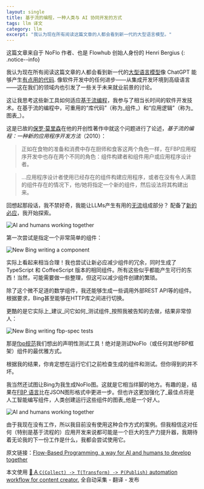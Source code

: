 ```yaml
---
layout: single
title: 基于流的编程，一种人类与 AI 协同开发的方式
tags: llm 译文
category: llm
excerpt: "我认为现在所有阅读这篇文章的人都会看到新一代的大型语言模型。"
---
```

这篇文章来自于 NoFlo 作者、也是 Flowhub 创始人身份的 Henri Bergius
{: .notice--info}

我认为现在所有阅读这篇文章的人都会看到新一代的[大型语言模型](https://en.wikipedia.org/wiki/Large_language_model)像 ChatGPT 能够产生[有点用的代码](https://tylerglaiel.substack.com/p/can-gpt-4-actually-write-code). 像软件开发中的任何进步——从集成开发环境到高级语言——这在我们的领域内也引发了一些关于未来就业前景的讨论。

这让我思考这些新工具如何适应[基于流编程](https://en.wikipedia.org/wiki/Flow-based_programming)，我参与了相当长时间的软件开发技术。在基于流的编程中，可重用的“库代码”（称为_组件_）和“应用逻辑”（称为_图表_）。

这是已故的[保罗·莫里森](https://jpaulm.github.io/)在他的开创性著作中就这个问题进行了论述，_基于流的编程：一种新的应用程序开发方法_（2010）：

> 正如在食物的准备和消费中存在厨师和食客这两个角色一样，在FBP应用程序开发中也存在两个不同的角色：组件构建者和组件用户或应用程序设计者。

> …应用程序设计者使用已经存在的组件构建应用程序，或者在没有令人满意的组件存在的情况下，他/她将指定一个新的组件，然后设法将其构建出来。

回想起那段话，我不禁好奇，我能让LLMs产生有用的[无流](https://noflojs.org/)组成部分？ 配备了[新的必应](https://www.bing.com/new)，我开始探索。

![AI and humans working together](https://d2vqpl3tx84ay5.cloudfront.net/800x/b8c302b0-c698-11ed-8b42-09bd596b6d87Robot%20software.png)

第一次尝试是指定一个非常简单的组件：

![New Bing writing a component](https://d2vqpl3tx84ay5.cloudfront.net/800x/new-bing-noflo-component.png)

实际上看起来相当合理！我也尝试让新必应减少组件的冗余，同时生成了 TypeScript 和 CoffeeScript 版本的相同组件。所有这些似乎都能产生可行的东西！当然，可能需要做一些整理，但这可以减少组件创建的繁琐。

除了这个微不足道的数学组件，我还能够生成一些调用外部REST API等的组件。根据要求，Bing甚至能够在HTTP库之间进行切换。

更酷的是它实际上_建议_问它如何_测试组件_按照我被告知的去做，结果非常惊人：

![New Bing writing fbp-spec tests](https://d2vqpl3tx84ay5.cloudfront.net/800x/new-bing-fbp-spec.png)

那是[fbp规范](https://github.com/flowbased/fbp-spec)我们想出的声明性测试工具！绝对是测试NoFlo（或任何其他FBP框架）组件的最优雅方式。

根据我的结果，你肯定想在运行它们之前检查生成的组件和测试。但你得到的并不坏。

我当然还试图让Bing为我生成NoFlo图。这就是它相当绊脚的地方。有趣的是，结果在[FBP 语言](https://github.com/flowbased/fbp#language-for-flow-based-programming)比在JSON图形格式中更进一步。但也许这更加强化了_最佳点将是人工智能编写组件，人类创建运行这些组件的图表_他是一个好人。

![AI and humans working together](https://d2vqpl3tx84ay5.cloudfront.net/800x/28a14660-c698-11ed-8b42-09bd596b6d87Robot%20software.png)

由于我现在没有工作，所以我目前没有使用这种合作方式的案例。但我相信这对任何（特别是基于流程的）应用开发来说都可能是一个巨大的生产力提升器，我期待着无论我的下一份工作是什么，我都会尝试使用它。

原文链接：[Flow-Based Programming, a way for AI and humans to develop together](https://bergie.iki.fi/blog/fbp-ai-human-collaboration/)

本文使用 [🐝 A `C(Collect) -> T(Transform) -> P(Publish)` automation workflow for content creator.](https://github.com/qddegtya/r) 全自动采集 - 翻译 - 发布

